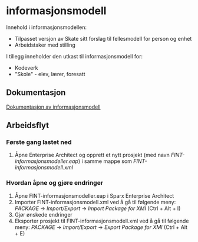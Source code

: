 # informasjonsmodell

Innehold i informasjonsmodellen: 

* Tilpasset versjon av Skate sitt forslag til fellesmodell for person og enhet
* Arbeidstaker med stilling

I tillegg inneholder den utkast til informasjonsmodell for: 

* Kodeverk
* "Skole" - elev, lærer, foresatt

## Dokumentasjon

[Dokumentasjon av informasjonsmodell](https://rawcdn.githack.com/FINTprosjektet/fint-arbeidstaker-informasjonsmodell/master/Documentation/fint-documentation.xml)


## Arbeidsflyt

### Første gang lastet ned

1. Åpne Enterprise Architect og opprett et nytt prosjekt (med navn _FINT-informasjonsmodeller.eap_) i samme mappe som _FINT-informasjonsmodell.xml_

### Hvordan åpne og gjøre endringer

1. Åpne FINT-informasjonsmodeller.eap i Sparx Enterprise Architect
2. Importer FINT-informasjonsmodell.xml ved å gå til følgende meny: _PACKAGE_ -> _Import/Export_ -> _Import Package for XMI_ (Ctrl + Alt + I)
3. Gjør ønskede endringer
4. Eksporter prosjekt til FINT-informasjonsmodell.xml ved å gå til følgende meny: _PACKAGE_ -> _Import/Export_ -> _Export Package for XMI_ (Ctrl + Alt + E)

